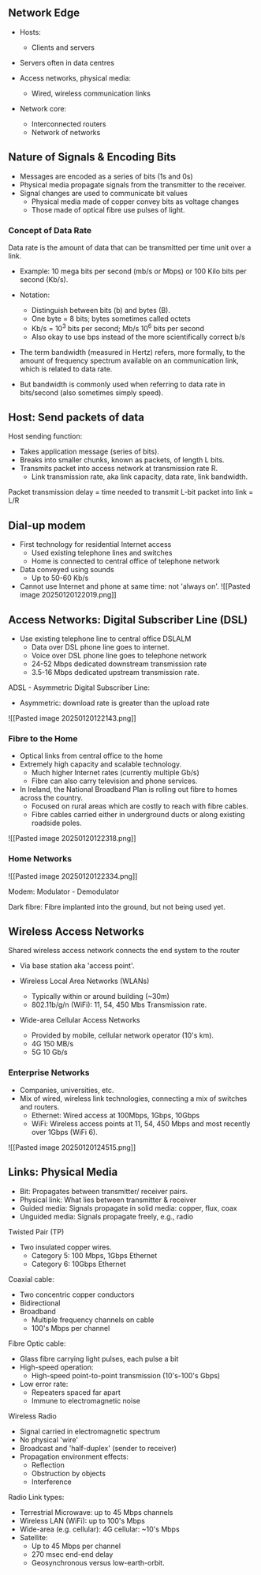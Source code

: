 ## Network Edge

- Hosts:
	- Clients and servers
- Servers often in data centres

- Access networks, physical media:
	- Wired, wireless communication links
- Network core:
	- Interconnected routers
	- Network of networks

## Nature of Signals & Encoding Bits

- Messages are encoded as a series of bits (1s and 0s)
- Physical media propagate signals from the transmitter to the receiver.
- Signal changes are used to communicate bit values
	- Physical media made of copper convey bits as voltage changes
	- Those made of optical fibre use pulses of light.

### Concept of Data Rate

Data rate is the amount of data that can be transmitted per time unit over a link.
- Example: 10 mega bits per second (mb/s or Mbps) or 100 Kilo bits per second (Kb/s).

- Notation:
	- Distinguish between bits (b) and bytes (B).
	- One byte = 8 bits; bytes sometimes called octets
	- Kb/s = $10^3$ bits per second; Mb/s $10^6$ bits per second
	- Also okay to use bps instead of the more scientifically correct b/s
- The term bandwidth (measured in Hertz) refers, more formally, to the amount of frequency spectrum available on an communication link, which is related to data rate.
- But bandwidth is commonly used when referring to data rate in bits/second (also sometimes simply speed).

## Host: Send packets of data

Host sending function:

- Takes application message (series of bits).
- Breaks into smaller chunks, known as packets, of length L bits.
- Transmits packet into access network at transmission rate R.
	- Link transmission rate, aka link capacity, data rate, link bandwidth.

Packet transmission delay = time needed to transmit L-bit packet into link = L/R

## Dial-up modem

- First technology for residential Internet access
	- Used existing telephone lines and switches
	- Home is connected to central office of telephone network
- Data conveyed using sounds
	- Up to 50-60 Kb/s
- Cannot use Internet and phone at same time: not 'always on'.
![[Pasted image 20250120122019.png]]

## Access Networks: Digital Subscriber Line (DSL)

- Use existing telephone line to central office DSLALM
	- Data over DSL phone line goes to internet.
	- Voice over DSL phone line goes to telephone network
	- 24-52 Mbps dedicated downstream transmission rate
	- 3.5-16 Mbps dedicated upstream transmission rate.

ADSL - Asymmetric Digital Subscriber Line:
- Asymmetric: download rate is greater than the upload rate

![[Pasted image 20250120122143.png]]

### Fibre to the Home

- Optical links from central office to the home
- Extremely high capacity and scalable technology.
	- Much higher Internet rates (currently multiple Gb/s)
	- Fibre can also carry television and phone services.
- In Ireland, the National Broadband Plan is rolling out fibre to homes across the country.
	- Focused on rural areas which are costly to reach with fibre cables.
	- Fibre cables carried either in underground ducts or along existing roadside poles.

![[Pasted image 20250120122318.png]]

### Home Networks

![[Pasted image 20250120122334.png]]

Modem: Modulator - Demodulator

Dark fibre: Fibre implanted into the ground, but not being used yet.

## Wireless Access Networks

Shared wireless access network connects the end system to the router
- Via base station aka 'access point'.

- Wireless Local Area Networks (WLANs)
	- Typically within or around building (~30m)
	- 802.11b/g/n (WiFi): 11, 54, 450 Mbs Transmission rate.
- Wide-area Cellular Access Networks
	- Provided by mobile, cellular network operator (10's km).
	- 4G 150 MB/s
	- 5G 10 Gb/s
### Enterprise Networks

- Companies, universities, etc.
- Mix of wired, wireless link technologies, connecting a mix of switches and routers.
	- Ethernet: Wired access at 100Mbps, 1Gbps, 10Gbps
	- WiFi: Wireless access points at 11, 54, 450 Mbps and most recently over 1Gbps (WiFi 6).

![[Pasted image 20250120124515.png]]

## Links: Physical Media

- Bit: Propagates between transmitter/ receiver pairs.
- Physical link: What lies between transmitter & receiver
- Guided media: Signals propagate in solid media: copper, flux, coax
- Unguided media: Signals propagate freely, e.g., radio

Twisted Pair (TP)
- Two insulated copper wires.
	- Category 5: 100 Mbps, 1Gbps Ethernet
	- Category 6: 10Gbps Ethernet

Coaxial cable:
- Two concentric copper conductors
- Bidirectional
- Broadband
	- Multiple frequency channels on cable
	- 100's Mbps per channel

Fibre Optic cable:
- Glass fibre carrying light pulses, each pulse a bit
- High-speed operation:
	- High-speed point-to-point transmission (10's-100's Gbps)
- Low error rate:
	- Repeaters spaced far apart
	- Immune to electromagnetic noise

Wireless Radio
- Signal carried in electromagnetic spectrum
- No physical 'wire'
- Broadcast and 'half-duplex' (sender to receiver)
- Propagation environment effects:
	- Reflection
	- Obstruction by objects
	- Interference

Radio Link types:
- Terrestrial Microwave: up to 45 Mbps channels
- Wireless LAN (WiFi): up to 100's Mbps
- Wide-area (e.g. cellular): 4G cellular: ~10's Mbps
- Satellite:
	- Up to 45 Mbps per channel
	- 270 msec end-end delay
	- Geosynchronous versus low-earth-orbit.